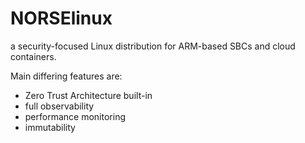 # NORSElinux

a security-focused Linux distribution for ARM-based SBCs and cloud containers.

Main differing features are:
- Zero Trust Architecture built-in
- full observability
- performance monitoring
- immutability
